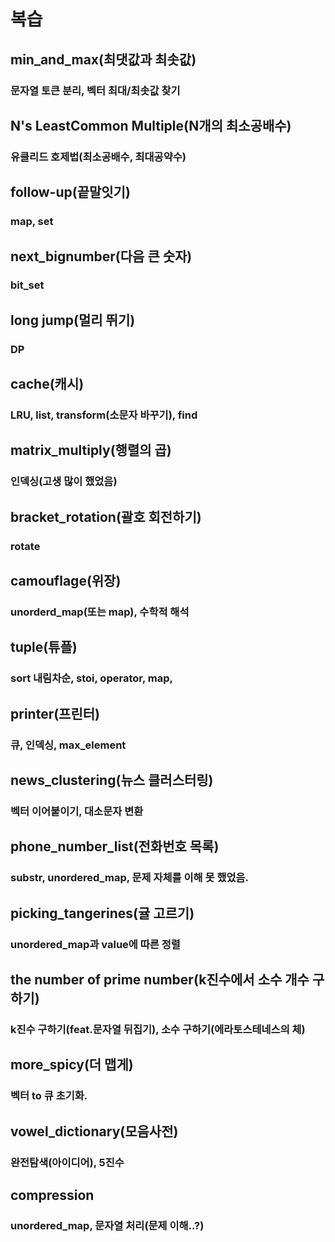 # 복습
## min_and_max(최댓값과 최솟값)
### 문자열 토큰 분리, 벡터 최대/최솟값 찾기

## N's LeastCommon Multiple(N개의 최소공배수)
### 유클리드 호제법(최소공배수, 최대공약수)

## follow-up(끝말잇기)
### map, set

## next_bignumber(다음 큰 숫자)
### bit_set

## long jump(멀리 뛰기)
### DP

## cache(캐시)
### LRU, list, transform(소문자 바꾸기), find

## matrix_multiply(행렬의 곱)
### 인덱싱(고생 많이 했었음)

## bracket_rotation(괄호 회전하기)
### rotate

## camouflage(위장)
### unorderd_map(또는 map), 수학적 해석

## tuple(튜플)
### sort 내림차순, stoi, operator, map, 

## printer(프린터)
### 큐, 인덱싱, max_element

## news_clustering(뉴스 클러스터링)
### 벡터 이어붙이기, 대소문자 변환

## phone_number_list(전화번호 목록)
### substr, unordered_map, 문제 자체를 이해 못 했었음.

## picking_tangerines(귤 고르기)
### unordered_map과 value에 따른 정렬

## the number of prime number(k진수에서 소수 개수 구하기)
### k진수 구하기(feat.문자열 뒤집기), 소수 구하기(에라토스테네스의 체)

## more_spicy(더 맵게)
### 벡터 to 큐 초기화.

## vowel_dictionary(모음사전)
### 완전탐색(아이디어), 5진수

## compression
### unordered_map, 문자열 처리(문제 이해..?)